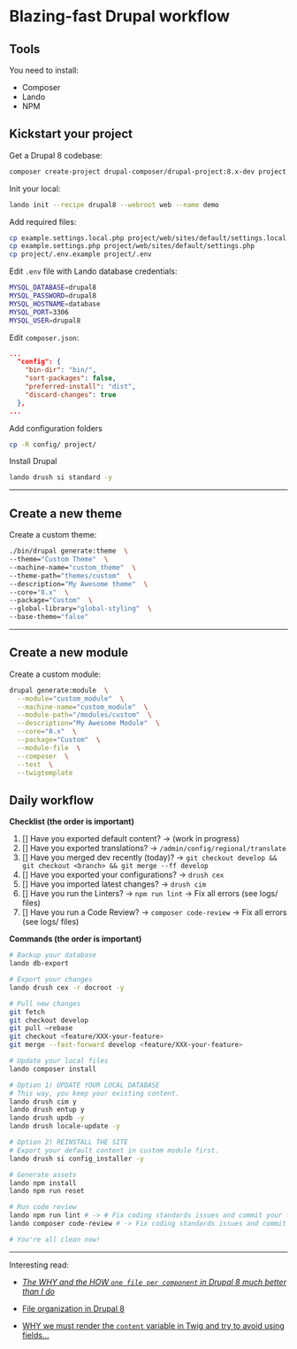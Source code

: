 # Blazing-fast Drupal workflow

## Tools

You need to install:
* Composer
* Lando
* NPM

## Kickstart your project

Get a Drupal 8 codebase:

```bash
composer create-project drupal-composer/drupal-project:8.x-dev project --stability dev --no-interaction
```

Init your local:

```bash
lando init --recipe drupal8 --webroot web --name demo
```

Add required files:

```bash
cp example.settings.local.php project/web/sites/default/settings.local.php
cp example.settings.php project/web/sites/default/settings.php
cp project/.env.example project/.env
```

Edit `.env` file with Lando database credentials:

```bash
MYSQL_DATABASE=drupal8
MYSQL_PASSWORD=drupal8
MYSQL_HOSTNAME=database
MYSQL_PORT=3306
MYSQL_USER=drupal8
```

Edit `composer.json`:

```json
...
  "config": {
    "bin-dir": "bin/",
    "sort-packages": false,
    "preferred-install": "dist",
    "discard-changes": true
  },
...
```


Add configuration folders

```bash
cp -R config/ project/
```

Install Drupal

```bash
lando drush si standard -y
```

--- 

## Create a new theme

Create a custom theme:

```bash
./bin/drupal generate:theme  \
--theme="Custom Theme"  \
--machine-name="custom_theme"  \
--theme-path="themes/custom"  \
--description="My Awesome theme"  \
--core="8.x"  \
--package="Custom"  \
--global-library="global-styling"  \
--base-theme="false"
```

---

## Create a new module

Create a custom module:

```bash
drupal generate:module  \
  --module="custom_module"  \
  --machine-name="custom_module"  \
  --module-path="/modules/custom"  \
  --description="My Awesome Module"  \
  --core="8.x"  \
  --package="Custom"  \
  --module-file  \
  --composer  \
  --test  \
  --twigtemplate
```


## Daily workflow


**Checklist (the order is important)**

1. [] Have you exported default content?       →  (work in progress)
1. [] Have you exported translations?          →  `/admin/config/regional/translate`
1. [] Have you merged dev recently (today)?    →  `git checkout develop && git checkout <branch> && git merge --ff develop`
1. [] Have you exported your configurations?   →  `drush cex`
1. [] Have you imported latest changes?        →  `drush cim`
1. [] Have you run the Linters?                →  `npm run lint` → Fix all errors (see logs/ files)
1. [] Have you run a Code Review?              →  `composer code-review` → Fix all errors (see logs/ files)


**Commands (the order is important)**

```bash
# Backup your database
lando db-export

# Export your changes
lando drush cex -r docroot -y

# Pull new changes
git fetch
git checkout develop
git pull —rebase
git checkout <feature/XXX-your-feature>
git merge --fast-forward develop <feature/XXX-your-feature>

# Update your local files
lando composer install

# Option 1) UPDATE YOUR LOCAL DATABASE
# This way, you keep your existing content.
lando drush cim y
lando drush entup y
lando drush updb -y
lando drush locale-update -y

# Option 2) REINSTALL THE SITE
# Export your default content in custom module first.
lando drush si config_installer -y

# Generate assets
lando npm install
lando npm run reset

# Run code review
lando npm run lint # -> # Fix coding standards issues and commit your fixes.
lando composer code-review # -> Fix coding standards issues and commit your fixes.

# You're all clean now!
```

---

Interesting read:
* [*The WHY and the HOW `one file per component` in Drupal 8 much better than I do*](https://www.previousnext.com.au/blog/performance-improvements-drupal-8-libraries)

* [File organization in Drupal 8](https://www.drupal.org/docs/develop/standards/css/css-file-organization-for-drupal-8#aggregate)

* [WHY we must render the `content` variable in Twig and try to avoid using fields...](https://www.previousnext.com.au/blog/ensuring-drupal-8-block-cache-tags-bubble-up-page)
